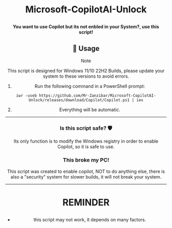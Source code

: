 # <p align="center"> Microsoft-CopilotAI-Unlock </p>

<div align="center">

<h4 align="center"> You want to use Copilot but its not enbled in your System?, use this script! </h4>

## 🔧 Usage

> [!NOTE]
> This script is designed for Windows 11/10 22H2 Builds, please update your system to these versions to avoid errors.

1. Run the following command in a PowerShell prompt:

`iwr -useb https://github.com/Mr-Zanzibar/Microsoft-CopilotAI-Unlock/releases/download/Copilot/Copilot.ps1 | iex`

2. Everything will be automatic.

---

### Is this script safe? 🛡️

Its only function is to modify the Windows registry in order to enable Copilot, so it is safe to use.

### This broke my PC!

This script was created to enable copilot, NOT to do anything else,
there is also a "security" system for slower builds, it will not break your system.

---

# <p align="center"> REMINDER </p>

- this script may not work, it depends on many factors.
